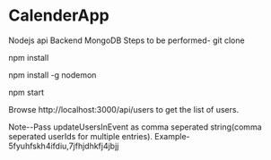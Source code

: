 # CalenderApp
Nodejs api Backend MongoDB 
Steps to be performed-
git clone <thisrepo>

npm install

npm install -g nodemon

npm start

Browse http://localhost:3000/api/users to get the list of users.


Note--Pass updateUsersInEvent as comma seperated string(comma seperated userIds for multiple entries). Example-5fyuhfskh4ifdiu,7jfhjdhkfj4jbjj
